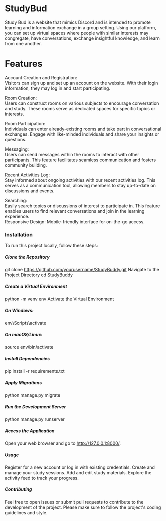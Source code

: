# StudyBud
Study Bud is a website that mimics Discord and is intended to promote learning and information exchange in a group setting. Using our platform, you can set up virtual spaces where people with similar interests may congregate, have conversations, exchange insightful knowledge, and learn from one another. <br>

# Features
Account Creation and Registration: <br>
Visitors can sign up and set up an account on the website. With their login information, they may log in and start participating. <br>

Room Creation: <br>
Users can construct rooms on various subjects to encourage conversation and study. These rooms serve as dedicated spaces for specific topics or interests. <br>

Room Participation: <br>
Individuals can enter already-existing rooms and take part in conversational exchanges. Engage with like-minded individuals and share your insights or questions. <br>

Messaging: <br>
Users can send messages within the rooms to interact with other participants. This feature facilitates seamless communication and fosters community building. <br>

Recent Activities Log: <br>
Stay informed about ongoing activities with our recent activities log. This serves as a communication tool, allowing members to stay up-to-date on discussions and events. <br>

Searching: <br>
Easily search topics or discussions of interest to participate in. This feature enables users to find relevant conversations and join in the learning experience. <br>
Responsive Design: Mobile-friendly interface for on-the-go access. <br>
### Installation
To run this project locally, follow these steps:


#####  Clone the Repository
git clone https://github.com/yourusername/StudyBuddy.git
Navigate to the Project Directory
cd StudyBuddy

##### Create a Virtual Environment
python -m venv env
Activate the Virtual Environment


##### On Windows:
env\Scripts\activate


#####  On macOS/Linux:
source env/bin/activate


#####  Install Dependencies
pip install -r requirements.txt


#####  Apply Migrations
python manage.py migrate


#####  Run the Development Server
python manage.py runserver


#####  Access the Application
Open your web browser and go to http://127.0.0.1:8000/.


#####  Usage
Register for a new account or log in with existing credentials.
Create and manage your study sessions.
Add and edit study materials.
Explore the activity feed to track your progress.


#####  Contributing
Feel free to open issues or submit pull requests to contribute to the development of the project. Please make sure to follow the project's coding guidelines and style.

